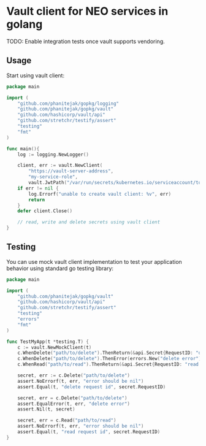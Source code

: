 # Vault client for NEO services in golang

TODO: Enable integration tests once vault supports vendoring.

## Usage

Start using vault client:

```go
package main

import (
	"github.com/phanitejak/gopkg/logging"
	"github.com/phanitejak/gopkg/vault"
	"github.com/hashicorp/vault/api"
	"github.com/stretchr/testify/assert"
	"testing"
	"fmt"
)

func main(){
    log := logging.NewLogger()

    client, err := vault.NewClient(
    	"https://vault-server-address",
    	"my-service-role",
    	vault.JwtPath("/var/run/secrets/kubernetes.io/serviceaccount/token")) // This is default mount path of JWT inside the pod
    if err != nil {
    	log.Errorf("unable to create vault client: %v", err)
        return
    }
    defer client.Close()

    // read, write and delete secrets using vault client
}
```

## Testing

You can use mock vault client implementation to test your application behavior using standard go testing library:


```go
package main

import (
	"github.com/phanitejak/gopkg/vault"
	"github.com/hashicorp/vault/api"
	"github.com/stretchr/testify/assert"
	"testing"
	"errors"
	"fmt"
)

func TestMyApp(t *testing.T) {
	c := vault.NewMockClient(t)
	c.WhenDelete("path/to/delete").ThenReturn(&api.Secret{RequestID: "delete request id"})
	c.WhenDelete("path/to/delete").ThenError(errors.New("delete error"))
	c.WhenRead("path/to/read").ThenReturn(&api.Secret{RequestID: "read request id"})

	secret, err := c.Delete("path/to/delete")
	assert.NoErrorf(t, err, "error should be nil")
	assert.Equal(t, "delete request id", secret.RequestID)

	secret, err = c.Delete("path/to/delete")
	assert.EqualError(t, err, "delete error")
	assert.Nil(t, secret)

	secret, err = c.Read("path/to/read")
	assert.NoErrorf(t, err, "error should be nil")
	assert.Equal(t, "read request id", secret.RequestID)
}
```
